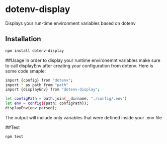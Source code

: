 # dotenv-display
Displays your run-time environment variables based on dotenv

## Installation
```bash
npm install dotenv-display
````

##Usage
In order to display your runtime environemnt variables make sure to call displayEnv after creating your configuration from dotenv.
Here is some code smaple:

```bash
import {config} from "dotenv";
import * as path from "path"
import {displayEnv} from "dotenv-display";
``````

```bash
let configPath = path.join(__dirname, "./config/.env")
let env = config({path: configPath});
displayEnv(env.parsed);
```

The output will include only variables that were defined inside your .env file

##Test
````bash
npm test
````